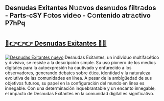## Desnudas Exitantes N𝚞𝚎vos desn𝚞dos filtr𝚊dos - Parts-cSY F𝚘tos vid𝚎o - C𝚘ntenido atr𝚊ctivo P7hPq

# <h2><a href="http://mb0qk4u.tromn.icu/?c=Desnudas+Exitantes">🔗👉👉👉 Desnudas Exitantes 🔗🔗</a></h2>

[![Desnudas Exitantes nuevo](https://i.imgur.com/pEAQMta.gif)](http://mb0qk4u.tromn.icu/?c=Desnudas+Exitantes)
Desnudas Exitantes, un individuo multifacético y divisivo, se resiste a la descripción simple. Su uso pionero de los medios digitales para la autoexpresión ha cautivado y enfurecido a los observadores, generando debates sobre ética, identidad y la naturaleza evolutiva de las comunidades en línea. A pesar de la ambigüedad de sus objetivos futuros, su papel en la configuración del mundo en línea es innegable. Con una determinación inquebrantable y un encanto innegable, el impacto de Desnudas Exitantes en la comunidad digital es significativo.
